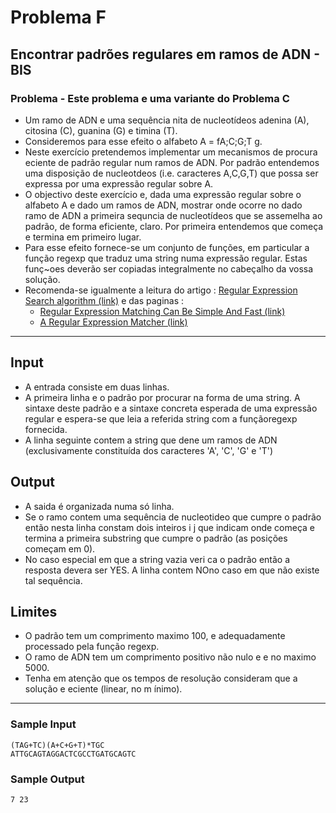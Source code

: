 ﻿# Problema F

## Encontrar padrões regulares em ramos de ADN - BIS

### Problema - Este problema e uma variante do Problema C

* Um ramo de ADN e uma sequência nita de nucleotídeos adenina (A), citosina (C), guanina (G) e timina (T). 
* Consideremos para esse efeito o alfabeto A = fA;C;G;T g.
* Neste exercício pretendemos implementar um mecanismos de procura eciente de padrão regular num ramos de ADN. 
Por padrão entendemos uma disposição de nucleotdeos (i.e. caracteres A,C,G,T) que possa ser expressa por uma expressão regular sobre A.
* O objectivo deste exercício e, dada uma expressão regular sobre o alfabeto A e dado um ramos de ADN, mostrar onde ocorre no dado ramo de ADN a primeira sequncia de nucleotídeos que se assemelha ao padrão, de forma eficiente, claro. Por primeira entendemos que começa e termina em primeiro lugar.
* Para esse efeito fornece-se um conjunto de funções, em particular a função regexp que traduz uma string numa expressão regular. Estas funç~oes deverão ser copiadas integralmente no cabeçalho da vossa solução.
* Recomenda-se igualmente a leitura do artigo : [Regular Expression Search algorithm (link)](https://www.fing.edu.uy/inco/cursos/intropln/material/p419-thompson.pdf) e das paginas : 
  * [Regular Expression Matching Can Be Simple And Fast (link) ](https://swtch.com/~rsc/regexp/regexp1.html)
  * [A Regular Expression Matcher (link)](https://www.cs.princeton.edu/courses/archive/spr09/cos333/beautiful.html)
---
## Input

* A entrada consiste em duas linhas.
* A primeira linha e o padrão por procurar na forma de uma string. A sintaxe deste padrão e a sintaxe concreta esperada de uma expressão regular e espera-se que leia a referida string com a funçãoregexp fornecida.
* A linha seguinte contem a string que dene um ramos de ADN (exclusivamente constituída dos caracteres 'A', 'C', 'G' e 'T')

## Output

* A saida é organizada numa só linha. 
* Se o ramo contem uma sequência de nucleotideo que cumpre o padrão então nesta linha constam dois inteiros i j que indicam onde começa e termina a primeira substring que cumpre o padrão (as posições começam em 0). 
* No caso especial em que a string vazia veri ca o padrão então a resposta devera ser YES. A linha contem NOno caso em que não existe tal sequência.

## Limites

* O padrão tem um comprimento maximo 100, e adequadamente processado pela função regexp. 
* O ramo de ADN tem um comprimento positivo não nulo e e no maximo 5000.
* Tenha em atenção que os tempos de resolução consideram que a solução e eciente (linear, no m ínimo).

--- 

### Sample Input
```
(TAG+TC)(A+C+G+T)*TGC
ATTGCAGTAGGACTCGCCTGATGCAGTC
```
### Sample Output
```
7 23
```